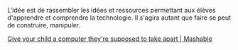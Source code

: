 

L'idée est de rassembler les idées et ressources permettant aux élèves d'apprendre et comprendre la technologie. Il s'agira autant que faire se peut de construire, manipuler.

[Give your child a computer they're supposed to take apart | Mashable](https://mashable.com/deals/aug-28-stem-learning-platform)